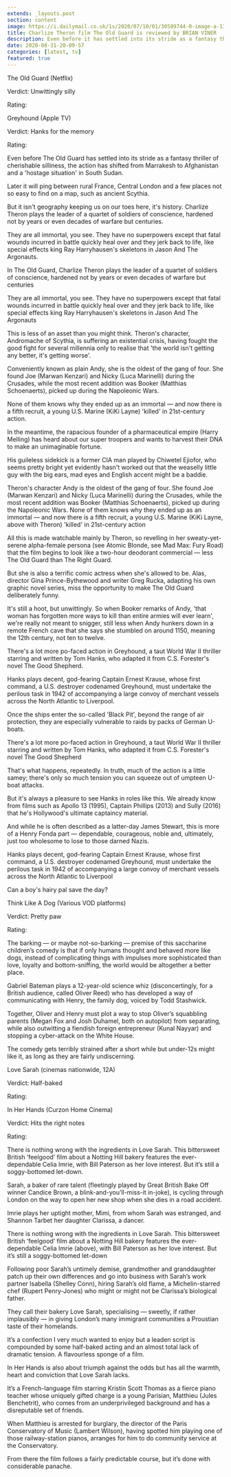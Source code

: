 ```yaml
---
extends: _layouts.post
section: content
image: https://i.dailymail.co.uk/1s/2020/07/10/01/30589744-0-image-a-139_1594339220419.jpg 
title: Charlize Theron film The Old Guard is reviewed by BRIAN VINER 
description: Even before it has settled into its stride as a fantasy thriller of cherishable silliness, the action has shifted from Marrakesh to Afghanistan and a hostage situation in South Sudan, says BRIAN VINER. 
date: 2020-08-31-20-09-57 
categories: [latest, tv] 
featured: true 
--- 
```

The Old Guard (Netflix)

Verdict: Unwittingly silly 

Rating: 

Greyhound (Apple TV)

Verdict: Hanks for the memory  

Rating: 

Even before The Old Guard has settled into its stride as a fantasy thriller of cherishable silliness, the action has shifted from Marrakesh to Afghanistan and a 'hostage situation' in South Sudan.

Later it will ping between rural France, Central London and a few places not so easy to find on a map, such as ancient Scythia.

But it isn't geography keeping us on our toes here, it's history. Charlize Theron plays the leader of a quartet of soldiers of conscience, hardened not by years or even decades of warfare but centuries.

They are all immortal, you see. They have no superpowers except that fatal wounds incurred in battle quickly heal over and they jerk back to life, like special effects king Ray Harryhausen's skeletons in Jason And The Argonauts.

In The Old Guard, Charlize Theron plays the leader of a quartet of soldiers of conscience, hardened not by years or even decades of warfare but centuries

They are all immortal, you see. They have no superpowers except that fatal wounds incurred in battle quickly heal over and they jerk back to life, like special effects king Ray Harryhausen's skeletons in Jason And The Argonauts

This is less of an asset than you might think. Theron's character, Andromache of Scythia, is suffering an existential crisis, having fought the good fight for several millennia only to realise that 'the world isn't getting any better, it's getting worse'.

Conveniently known as plain Andy, she is the oldest of the gang of four. She found Joe (Marwan Kenzari) and Nicky (Luca Marinelli) during the Crusades, while the most recent addition was Booker (Matthias Schoenaerts), picked up during the Napoleonic Wars.

None of them knows why they ended up as an immortal — and now there is a fifth recruit, a young U.S. Marine (KiKi Layne) 'killed' in 21st-century action.

In the meantime, the rapacious founder of a pharmaceutical empire (Harry Melling) has heard about our super troopers and wants to harvest their DNA to make an unimaginable fortune.

His guileless sidekick is a former CIA man played by Chiwetel Ejiofor, who seems pretty bright yet evidently hasn't worked out that the weaselly little guy with the big ears, mad eyes and English accent might be a baddie.

Theron's character Andy is the oldest of the gang of four. She found Joe (Marwan Kenzari) and Nicky (Luca Marinelli) during the Crusades, while the most recent addition was Booker (Matthias Schoenaerts), picked up during the Napoleonic Wars. None of them knows why they ended up as an immortal — and now there is a fifth recruit, a young U.S. Marine (KiKi Layne, above with Theron) 'killed' in 21st-century action

All this is made watchable mainly by Theron, so revelling in her sweaty-yet-serene alpha-female persona (see Atomic Blonde, see Mad Max: Fury Road) that the film begins to look like a two-hour deodorant commercial — less The Old Guard than The Right Guard.

But she is also a terrific comic actress when she's allowed to be. Alas, director Gina Prince-Bythewood and writer Greg Rucka, adapting his own graphic novel series, miss the opportunity to make The Old Guard deliberately funny.

It's still a hoot, but unwittingly. So when Booker remarks of Andy, 'that woman has forgotten more ways to kill than entire armies will ever learn', we're really not meant to snigger, still less when Andy hunkers down in a remote French cave that she says she stumbled on around 1150, meaning the 12th century, not ten to twelve.

There's a lot more po-faced action in Greyhound, a taut World War II thriller starring and written by Tom Hanks, who adapted it from C.S. Forester's novel The Good Shepherd.

Hanks plays decent, god-fearing Captain Ernest Krause, whose first command, a U.S. destroyer codenamed Greyhound, must undertake the perilous task in 1942 of accompanying a large convoy of merchant vessels across the North Atlantic to Liverpool.

Once the ships enter the so-called 'Black Pit', beyond the range of air protection, they are especially vulnerable to raids by packs of German U-boats.

There's a lot more po-faced action in Greyhound, a taut World War II thriller starring and written by Tom Hanks, who adapted it from C.S. Forester's novel The Good Shepherd

That's what happens, repeatedly. In truth, much of the action is a little samey; there's only so much tension you can squeeze out of umpteen U-boat attacks.

But it's always a pleasure to see Hanks in roles like this. We already know from films such as Apollo 13 (1995), Captain Phillips (2013) and Sully (2016) that he's Hollywood's ultimate captaincy material. 

And while he is often described as a latter-day James Stewart, this is more of a Henry Fonda part — dependable, courageous, noble and, ultimately, just too wholesome to lose to those darned Nazis.

Hanks plays decent, god-fearing Captain Ernest Krause, whose first command, a U.S. destroyer codenamed Greyhound, must undertake the perilous task in 1942 of accompanying a large convoy of merchant vessels across the North Atlantic to Liverpool

Can a boy's hairy pal save the day?

Think Like A Dog (Various VOD platforms)

Verdict: Pretty paw 

Rating: 

The barking — or maybe not-so-barking — premise of this saccharine children’s comedy is that if only humans thought and behaved more like dogs, instead of complicating things with impulses more sophisticated than love, loyalty and bottom-sniffing, the world would be altogether a better place.

Gabriel Bateman plays a 12-year-old science whiz (disconcertingly, for a British audience, called Oliver Reed) who has developed a way of communicating with Henry, the family dog, voiced by Todd Stashwick.

Together, Oliver and Henry must plot a way to stop Oliver’s squabbling parents (Megan Fox and Josh Duhamel, both on autopilot) from separating, while also outwitting a fiendish foreign entrepreneur (Kunal Nayyar) and stopping a cyber-attack on the White House.

The comedy gets terribly strained after a short while but under-12s might like it, as long as they are fairly undiscerning.

Love Sarah (cinemas nationwide, 12A)

Verdict: Half-baked 

Rating: 

In Her Hands (Curzon Home Cinema)

Verdict: Hits the right notes

Rating: 

There is nothing wrong with the ingredients in Love Sarah. This bittersweet British ‘feelgood’ film about a Notting Hill bakery features the ever-dependable Celia Imrie, with Bill Paterson as her love interest. But it’s still a soggy-bottomed let-down.

Sarah, a baker of rare talent (fleetingly played by Great British Bake Off winner Candice Brown, a blink-and-you’ll-miss-it in-joke), is cycling through London on the way to open her new shop when she dies in a road accident. 

Imrie plays her uptight mother, Mimi, from whom Sarah was estranged, and Shannon Tarbet her daughter Clarissa, a dancer.

There is nothing wrong with the ingredients in Love Sarah. This bittersweet British ‘feelgood’ film about a Notting Hill bakery features the ever-dependable Celia Imrie (above), with Bill Paterson as her love interest. But it’s still a soggy-bottomed let-down

Following poor Sarah’s untimely demise, grandmother and granddaughter patch up their own differences and go into business with Sarah’s work partner Isabella (Shelley Conn), hiring Sarah’s old flame, a Michelin-starred chef (Rupert Penry-Jones) who might or might not be Clarissa’s biological father.

They call their bakery Love Sarah, specialising — sweetly, if rather implausibly — in giving London’s many immigrant communities a Proustian taste of their homelands.

It’s a confection I very much wanted to enjoy but a leaden script is compounded by some half-baked acting and an almost total lack of dramatic tension. A flavourless sponge of a film.

In Her Hands is also about triumph against the odds but has all the warmth, heart and conviction that Love Sarah lacks.

It’s a French-language film starring Kristin Scott Thomas as a fierce piano teacher whose uniquely gifted charge is a young Parisian, Matthieu (Jules Benchetrit), who comes from an underprivileged background and has a disreputable set of friends.

When Matthieu is arrested for burglary, the director of the Paris Conservatory of Music (Lambert Wilson), having spotted him playing one of those railway-station pianos, arranges for him to do community service at the Conservatory.

From there the film follows a fairly predictable course, but it’s done with considerable panache.


